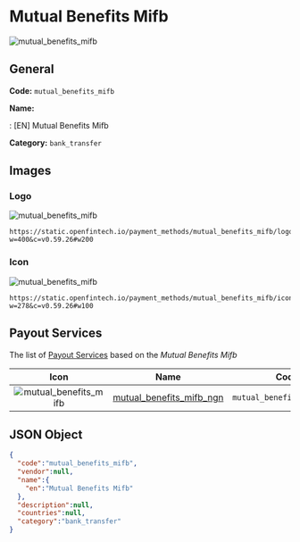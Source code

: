 
# Mutual Benefits Mifb 
![mutual_benefits_mifb](https://static.openfintech.io/payment_methods/mutual_benefits_mifb/logo.svg?w=400&c=v0.59.26#w200)  

## General 
**Code:** `mutual_benefits_mifb` 
 
**Name:** 
 
:	[EN] Mutual Benefits Mifb 
 
**Category:** `bank_transfer` 
 

## Images 

### Logo 
![mutual_benefits_mifb](https://static.openfintech.io/payment_methods/mutual_benefits_mifb/logo.svg?w=400&c=v0.59.26#w200)  

```
https://static.openfintech.io/payment_methods/mutual_benefits_mifb/logo.svg?w=400&c=v0.59.26#w200
```  

### Icon 
![mutual_benefits_mifb](https://static.openfintech.io/payment_methods/mutual_benefits_mifb/icon.svg?w=278&c=v0.59.26#w100)  

```
https://static.openfintech.io/payment_methods/mutual_benefits_mifb/icon.svg?w=278&c=v0.59.26#w100
```  

## Payout Services 
 
The list of [Payout Services](/payout-services/) based on the _Mutual Benefits Mifb_ 

|Icon|Name|Code| 
|:---:|:---:|:---:| 
|![mutual_benefits_mifb](https://static.openfintech.io/payout_methods/mutual_benefits_mifb/icon.svg?w=278&c=v0.59.26#w40) |[mutual_benefits_mifb_ngn](/payout-services/mutual_benefits_mifb_ngn/)|`mutual_benefits_mifb_ngn`| 
 

## JSON Object 

```json
{
  "code":"mutual_benefits_mifb",
  "vendor":null,
  "name":{
    "en":"Mutual Benefits Mifb"
  },
  "description":null,
  "countries":null,
  "category":"bank_transfer"
}
```  
